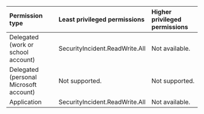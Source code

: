|Permission type|Least privileged permissions|Higher privileged permissions|
|:---|:---|:---|
|Delegated (work or school account)|SecurityIncident.ReadWrite.All|Not available.|
|Delegated (personal Microsoft account)|Not supported.|Not supported.|
|Application|SecurityIncident.ReadWrite.All|Not available.|